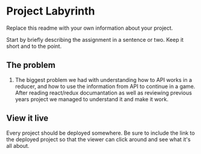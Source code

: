 # Project Labyrinth

Replace this readme with your own information about your project.

Start by briefly describing the assignment in a sentence or two. Keep it short and to the point.

## The problem

1. The biggest problem we had with understanding how to API works in a reducer, and how to use the information from API to continue in a game. After reading react/redux documantation as well as reviewing previous years project we managed to understand it and make it work. 

## View it live

Every project should be deployed somewhere. Be sure to include the link to the deployed project so that the viewer can click around and see what it's all about.
